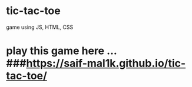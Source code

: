 # tic-tac-toe
game using JS, HTML, CSS


# play this game here ... ###https://saif-mal1k.github.io/tic-tac-toe/
